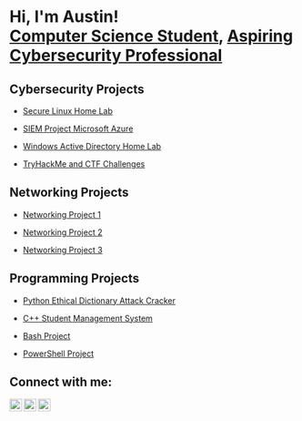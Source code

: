 <h1>Hi, I'm Austin! <br/><a href="https://github.com/austindennoCS">Computer Science Student</a>, <a href="https://github.com/austindennoCS">Aspiring Cybersecurity Professional</a></h1>

<h2>Cybersecurity Projects</h2>

  - [Secure Linux Home Lab](https://github.com/austindennoCS)
  
  - [SIEM Project Microsoft Azure](https://github.com/austindennoCS)
  
  - [Windows Active Directory Home Lab](https://github.com/austindennoCS)
    
  - [TryHackMe and CTF Challenges](https://github.com/austindennoCS)

<h2>Networking Projects</h2>

  - [Networking Project 1](https://github.com/austindennoCS)
  
  - [Networking Project 2](https://github.com/austindennoCS)
  
  - [Networking Project 3](https://github.com/austindennoCS)
    
<h2>Programming Projects</h2>

  - [Python Ethical Dictionary Attack Cracker](https://github.com/austindennoCS)
  
  - [C++ Student Management System](https://github.com/austindennoCS)

  - [Bash Project](https://github.com/austindennoCS)

  - [PowerShell Project](https://github.com/austindennoCS)
  
<h2>Connect with me:</h2>

[<img align="left" alt="austindennoCS | Twitter" width="22px" src="https://cdn.jsdelivr.net/npm/simple-icons@v3/icons/twitter.svg" />][twitter]
[<img align="left" alt="austindennoCS | LinkedIn" width="22px" src="https://cdn.jsdelivr.net/npm/simple-icons@v3/icons/linkedin.svg" />][linkedin]
[<img align="left" alt="austindennoCS | Instagram" width="22px" src="https://cdn.jsdelivr.net/npm/simple-icons@v3/icons/instagram.svg" />][instagram]

[twitter]: https://twitter.com
[instagram]: https://www.instagram.com
[linkedin]: https://linkedin.com


